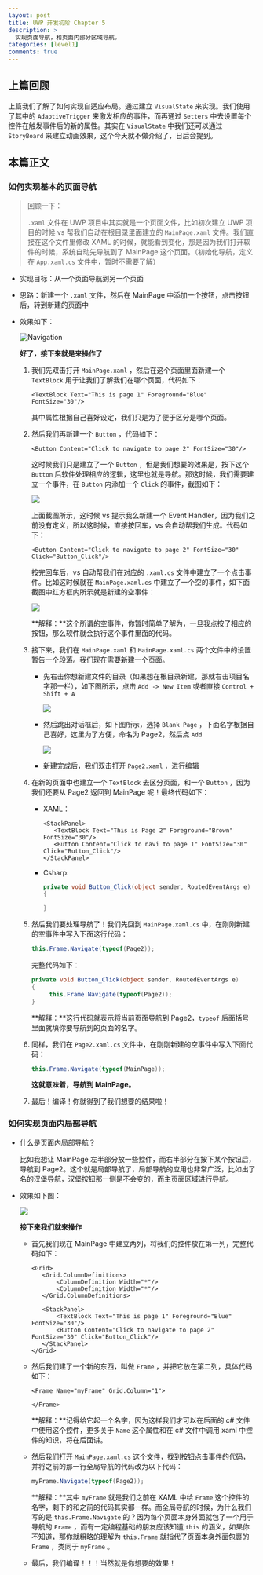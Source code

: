 ```yaml
---
layout: post
title: UWP 开发初阶 Chapter 5
description: >
  实现页面导航，和页面内部分区域导航。
categories: [level1]
comments: true
---
```


## 上篇回顾

上篇我们了解了如何实现自适应布局。通过建立 `VisualState` 来实现。我们使用了其中的 `AdaptiveTrigger` 来激发相应的事件，而再通过 `Setters` 中去设置每个控件在触发事件后的新的属性。其实在 `VisualState` 中我们还可以通过 `StoryBoard` 来建立动画效果，这个今天就不做介绍了，日后会提到。



## 本篇正文

### 如何实现基本的页面导航

> 回顾一下：
>
> `.xaml` 文件在 UWP 项目中其实就是一个页面文件，比如初次建立 UWP 项目的时候 vs 帮我们自动在根目录里面建立的 `MainPage.xaml` 文件。我们直接在这个文件里修改 XAML 的时候，就能看到变化，那是因为我们打开软件的时候，系统自动先导航到了 MainPage 这个页面。（初始化导航，定义在 `App.xaml.cs` 文件中，暂时不需要了解）

* 实现目标：从一个页面导航到另一个页面

* 思路：新建一个 `.xaml` 文件，然后在 MainPage 中添加一个按钮，点击按钮后，转到新建的页面中

* 效果如下：

  ![Navigation][img1]

  

  **好了，接下来就是来操作了**

  1. 我们先双击打开 `MainPage.xaml` ，然后在这个页面里面新建一个 `TextBlock` 用于让我们了解我们在哪个页面，代码如下：

     ```xaml
     <TextBlock Text="This is page 1" Foreground="Blue" FontSize="30"/>
     ```

      其中属性根据自己喜好设定，我们只是为了便于区分是哪个页面。

  2. 然后我们再新建一个 `Button` ，代码如下：

     ``` xaml
     <Button Content="Click to navigate to page 2" FontSize="30"/>
     ```

     这时候我们只是建立了一个 `Button` ，但是我们想要的效果是，按下这个 `Button` 后软件处理相应的逻辑，这里也就是导航。那这时候，我们需要建立一个事件，在 `Button` 内添加一个 `Click` 的事件，截图如下：

     ![][img2]

     

     上面截图所示，这时候 vs 提示我么新建一个 Event Handler，因为我们之前没有定义，所以这时候，直接按回车，vs 会自动帮我们生成。代码如下：

     ``` xaml
     <Button Content="Click to navigate to page 2" FontSize="30" Click="Button_Click"/>
     ```

     按完回车后，vs 自动帮我们在对应的 `.xaml.cs` 文件中建立了一个点击事件。比如这时候就在 `MainPage.xaml.cs` 中建立了一个空的事件，如下面截图中红方框内所示就是新建的空事件：

     ![][img3]

     

     **解释：**这个所谓的空事件，你暂时简单了解为，一旦我点按了相应的按钮，那么软件就会执行这个事件里面的代码。

  3. 接下来，我们在 `MainPage.xaml` 和 `MainPage.xaml.cs` 两个文件中的设置暂告一个段落。我们现在需要新建一个页面。

     * 先右击你想新建文件的目录（如果想在根目录新建，那就右击项目名字那一栏），如下图所示，点击 `Add -> New Item` 或者直接 `Control + Shift + A`

       ![][img4]

       

     * 然后跳出对话框后，如下图所示，选择 `Blank Page` ，下面名字根据自己喜好，这里为了方便，命名为 Page2，然后点 `Add` 

       ![][img5]

       

     * 新建完成后，我们双击打开 `Page2.xaml` ，进行编辑

  4. 在新的页面中也建立一个 `TextBlock` 去区分页面，和一个 `Button` ，因为我们还要从 Page2 返回到 MainPage 呢！最终代码如下：

     * XAML：

       ``` xaml
       <StackPanel>
          <TextBlock Text="This is Page 2" Foreground="Brown" FontSize="30"/>
          <Button Content="Click to navi to page 1" FontSize="30" Click="Button_Click"/>
       </StackPanel>
       ```

     * Csharp:

       ``` c#
       private void Button_Click(object sender, RoutedEventArgs e)
       {
       
       }
       ```

  5. 然后我们要处理导航了！我们先回到 `MainPage.xaml.cs` 中，在刚刚新建的空事件中写入下面这行代码：

     ``` c#
     this.Frame.Navigate(typeof(Page2));
     ```

     完整代码如下：

     ``` c#
     private void Button_Click(object sender, RoutedEventArgs e)
     {
          this.Frame.Navigate(typeof(Page2));
     }
     ```

     **解释：**这行代码就表示将当前页面导航到 Page2，`typeof` 后面括号里面就填你要导航到的页面的名字。

  6. 同样，我们在 `Page2.xaml.cs` 文件中，在刚刚新建的空事件中写入下面代码：

     ``` c#
     this.Frame.Navigate(typeof(MainPage));
     ```

     **这就意味着，导航到 MainPage。**

  7. 最后！编译！你就得到了我们想要的结果啦！



### 如何实现页面内局部导航

* 什么是页面内局部导航？

  比如我想让 MainPage 左半部分放一些控件，而右半部分在按下某个按钮后，导航到 Page2。这个就是局部导航了，局部导航的应用也非常广泛，比如出了名的汉堡导航，汉堡按钮那一侧是不会变的，而主页面区域进行导航。

* 效果如下图：

  ![][img6]

  

  **接下来我们就来操作**

  * 首先我们现在 MainPage 中建立两列，将我们的控件放在第一列，完整代码如下：

    ``` xaml
    <Grid>
       <Grid.ColumnDefinitions>
           <ColumnDefinition Width="*"/>
           <ColumnDefinition Width="*"/>
       </Grid.ColumnDefinitions>
    
       <StackPanel>
           <TextBlock Text="This is page 1" Foreground="Blue" FontSize="30"/>
           <Button Content="Click to navigate to page 2" FontSize="30" Click="Button_Click"/>
       </StackPanel>
    </Grid>
    ```

  * 然后我们建了一个新的东西，叫做 `Frame` ，并把它放在第二列，具体代码如下：

    ``` xaml
    <Frame Name="myFrame" Grid.Column="1">
                
    </Frame>
    ```

    **解释：**记得给它起一个名字，因为这样我们才可以在后面的 c# 文件中使用这个控件，更多关于 `Name` 这个属性和在 c# 文件中调用 xaml 中控件的知识，将在后面讲。

  * 然后我们打开 `MainPage.xaml.cs` 这个文件，找到按钮点击事件的代码，并将之前的那一行全局导航的代码改为以下代码：

    ``` c#
    myFrame.Navigate(typeof(Page2));
    ```

    **解释：**其中 `myFrame` 就是我们之前在 XAML 中给 `Frame` 这个控件的名字，剩下的和之前的代码其实都一样。而全局导航的时候，为什么我们写的是 `this.Frame.Navigate` 的？因为每个页面本身外面就包了一个用于导航的 `Frame` ，而有一定编程基础的朋友应该知道 `this` 的涵义，如果你不知道，那你就粗略的理解为 `this.Frame` 就指代了页面本身外面包裹的 `Frame` ，类同于 `myFrame` 。

  * 最后，我们编译！！！当然就是你想要的效果！



[img1]: https://rawgit.com/totoroyyb/UWP-Develop-Tutorial/master/pic/level1/chapter5/1.gif
[img2]: https://rawgit.com/totoroyyb/UWP-Develop-Tutorial/master/pic/level1/chapter5/2.png
[img3]: https://rawgit.com/totoroyyb/UWP-Develop-Tutorial/master/pic/level1/chapter5/3.png
[img4]: https://rawgit.com/totoroyyb/UWP-Develop-Tutorial/master/pic/level1/chapter5/4.jpg
[img5]: https://rawgit.com/totoroyyb/UWP-Develop-Tutorial/master/pic/level1/chapter5/5.png
[img6]: https://rawgit.com/totoroyyb/UWP-Develop-Tutorial/master/pic/level1/chapter5/6.gif

